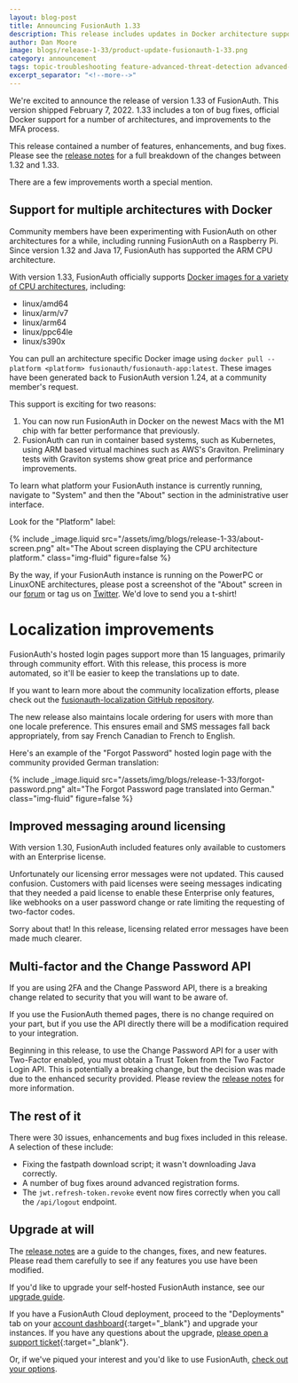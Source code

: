 ```yaml
---
layout: blog-post
title: Announcing FusionAuth 1.33
description: This release includes updates in Docker architecture support, improved localization and more.
author: Dan Moore
image: blogs/release-1-33/product-update-fusionauth-1-33.png
category: announcement
tags: topic-troubleshooting feature-advanced-threat-detection advanced-threat-detection release-announcement
excerpt_separator: "<!--more-->"
---
```


We're excited to announce the release of version 1.33 of FusionAuth. This version shipped February 7, 2022. 1.33 includes a ton of bug fixes, official Docker support for a number of architectures, and improvements to the MFA process.

<!--more-->

This release contained a number of features, enhancements, and bug fixes. Please see the [release notes](/docs/v1/tech/release-notes#version-1-33-0) for a full breakdown of the changes between 1.32 and 1.33. 

There are a few improvements worth a special mention.

## Support for multiple architectures with Docker

Community members have been experimenting with FusionAuth on other architectures for a while, including running FusionAuth on a Raspberry Pi. Since version 1.32 and Java 17, FusionAuth has supported the ARM CPU architecture. 

With version 1.33, FusionAuth officially supports [Docker images for a variety of CPU architectures](https://hub.docker.com/r/fusionauth/fusionauth-app/tags), including:

* linux/amd64
* linux/arm/v7
* linux/arm64
* linux/ppc64le
* linux/s390x

You can pull an architecture specific Docker image using `docker pull --platform <platform> fusionauth/fusionauth-app:latest`. These images have been generated back to FusionAuth version 1.24, at a community member's request.

This support is exciting for two reasons:

1. You can now run FusionAuth in Docker on the newest Macs with the M1 chip with far better performance that previously.
2. FusionAuth can run in container based systems, such as Kubernetes, using ARM based virtual machines such as AWS's Graviton. Preliminary tests with Graviton systems show great price and performance improvements.

To learn what platform your FusionAuth instance is currently running, navigate to "System" and then the "About" section in the administrative user interface.

Look for the "Platform" label:

{% include _image.liquid src="/assets/img/blogs/release-1-33/about-screen.png" alt="The About screen displaying the CPU architecture platform." class="img-fluid" figure=false %}

By the way, if your FusionAuth instance is running on the PowerPC or LinuxONE architectures, please post a screenshot of the "About" screen in our [forum](https://fusionauth.io/community/forum/) or tag us on [Twitter](https://twitter.com/fusionauth). We'd love to send you a t-shirt!

# Localization improvements

FusionAuth's hosted login pages support more than 15 languages, primarily through community effort. With this release, this process is more automated, so it'll be easier to keep the translations up to date.

If you want to learn more about the community localization efforts, please check out the [fusionauth-localization GitHub repository](https://github.com/FusionAuth/fusionauth-localization).

The new release also maintains locale ordering for users with more than one locale preference. This ensures email and SMS messages fall back appropriately, from say French Canadian to French to English.

Here's an example of the "Forgot Password" hosted login page with the community provided German translation:

{% include _image.liquid src="/assets/img/blogs/release-1-33/forgot-password.png" alt="The Forgot Password page translated into German." class="img-fluid" figure=false %}

## Improved messaging around licensing

With version 1.30, FusionAuth included features only available to customers with an Enterprise license.

Unfortunately our licensing error messages were not updated. This caused confusion. Customers with paid licenses were seeing messages indicating that they needed a paid license to enable these Enterprise only features, like webhooks on a user password change or rate limiting the requesting of two-factor codes.

Sorry about that! In this release, licensing related error messages have been made much clearer.

## Multi-factor and the Change Password API

If you are using 2FA and the Change Password API, there is a breaking change related to security that you will want to be aware of. 

If you use the FusionAuth themed pages, there is no change required on your part, but if you use the API directly there will be a modification required to your integration.

Beginning in this release, to use the Change Password API for a user with Two-Factor enabled, you must obtain a Trust Token from the Two Factor Login API. This is potentially a breaking change, but the decision was made due to the enhanced security provided. Please review the [release notes](/docs/v1/tech/release-notes#version-1-33-0) for more information.

## The rest of it

There were 30 issues, enhancements and bug fixes included in this release. A selection of these include:

* Fixing the fastpath download script; it wasn't downloading Java correctly.
* A number of bug fixes around advanced registration forms.
* The `jwt.refresh-token.revoke` event now fires correctly when you call the `/api/logout` endpoint.

## Upgrade at will

The [release notes](/docs/v1/tech/release-notes#version-1-33-0) are a guide to the changes, fixes, and new features. Please read them carefully to see if any features you use have been modified.

If you'd like to upgrade your self-hosted FusionAuth instance, see our [upgrade guide](/docs/v1/tech/admin-guide/upgrade). 

If you have a FusionAuth Cloud deployment, proceed to the "Deployments" tab on your [account dashboard](https://account.fusionauth.io/account/deployment/){:target="_blank"} and upgrade your instances. If you have any questions about the upgrade, [please open a support ticket](https://account.fusionauth.io/account/support/){:target="_blank"}.

Or, if we've piqued your interest and you'd like to use FusionAuth, [check out your options](/pricing).
